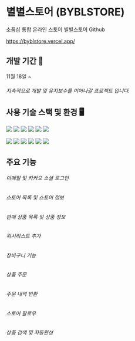# 별별스토어 (BYBLSTORE)
소품샵 통합 온라인 스토어 별별스토어 Github 

https://byblstore.vercel.app/

## 개발 기간 🔧
11월 18일 ~ 
###### 지속적으로 개발 및 유지보수를 이어나갈 프로젝트 입니다.

## 사용 기술 스택 및 환경 🖥️
<img src="https://img.shields.io/badge/Next.js-000000?style=for-the-badge&logo=nextdotjs&logoColor=white"> <img src="https://img.shields.io/badge/Typescript-3178C6?style=for-the-badge&logo=typescript&logoColor=white">
<img src="https://img.shields.io/badge/firebase-DD2C00?style=for-the-badge&logo=firebase&logoColor=white"> <img src="https://img.shields.io/badge/tailwindcss-06B6D4?style=for-the-badge&logo=tailwindcss&logoColor=white">
<img src="https://img.shields.io/badge/axios-5A29E4?style=for-the-badge&logo=axios&logoColor=white"> <img src="https://img.shields.io/badge/zustand-300D4F?style=for-the-badge&logo=zustand&logoColor=white"> 

<img src="https://img.shields.io/badge/vscode-0078D4?style=for-the-badge&logo=vscode&logoColor=white"> <img src="https://img.shields.io/badge/vercel-000000?style=for-the-badge&logo=vercel&logoColor=white">
<img src="https://img.shields.io/badge/reacthookform-EC5990?style=for-the-badge&logo=reacthookform&logoColor=white"> <img src="https://img.shields.io/badge/figma-F24E1E?style=for-the-badge&logo=figma&logoColor=white">
<img src="https://img.shields.io/badge/eslint-4B32C3?style=for-the-badge&logo=eslint&logoColor=white"> <img src="https://img.shields.io/badge/notion-000000?style=for-the-badge&logo=notion&logoColor=white">

## 주요 기능
###### 이메일 및 카카오 소셜 로그인
###### 스토어 목록 및 스토어 정보
###### 판매 상품 목록 및 상품 정보
###### 위시리스트 추가
###### 장바구니 기능
###### 상품 주문
###### 주문 내역 반환
###### 스토어 팔로우
###### 상품 검색 및 자동완성
